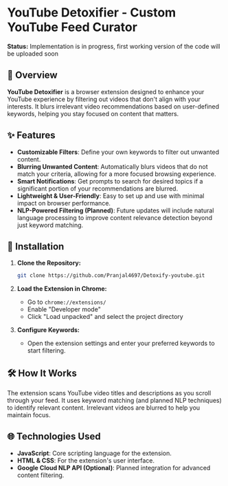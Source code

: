 # YouTube Detoxifier - Custom YouTube Feed Curator 

**Status:** Implementation is in progress, first working version of the code will be uploaded soon 
## 🌟 Overview

**YouTube Detoxifier** is a browser extension designed to enhance your YouTube experience by filtering out videos that don't align with your interests. It blurs irrelevant video recommendations based on user-defined keywords, helping you stay focused on content that matters.

## ✨ Features

- **Customizable Filters**: Define your own keywords to filter out unwanted content.
- **Blurring Unwanted Content**: Automatically blurs videos that do not match your criteria, allowing for a more focused browsing experience.
- **Smart Notifications**: Get prompts to search for desired topics if a significant portion of your recommendations are blurred.
- **Lightweight & User-Friendly**: Easy to set up and use with minimal impact on browser performance.
- **NLP-Powered Filtering (Planned)**: Future updates will include natural language processing to improve content relevance detection beyond just keyword matching.

## 🚀 Installation

1. **Clone the Repository:**
    ```bash
    git clone https://github.com/Pranjal4697/Detoxify-youtube.git
    ```

2. **Load the Extension in Chrome:**
    - Go to `chrome://extensions/`
    - Enable "Developer mode"
    - Click "Load unpacked" and select the project directory

3. **Configure Keywords:**
    - Open the extension settings and enter your preferred keywords to start filtering.

## 🛠️ How It Works

The extension scans YouTube video titles and descriptions as you scroll through your feed. It uses keyword matching (and planned NLP techniques) to identify relevant content. Irrelevant videos are blurred to help you maintain focus.

## 🌐 Technologies Used

- **JavaScript**: Core scripting language for the extension.
- **HTML & CSS**: For the extension's user interface.
- **Google Cloud NLP API (Optional)**: Planned integration for advanced content filtering.

  
